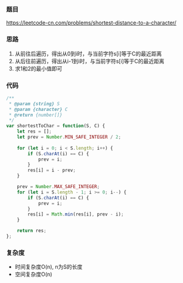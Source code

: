 ### 题目
https://leetcode-cn.com/problems/shortest-distance-to-a-character/

### 思路

1. 从前往后遍历，得出从0到i时，与当前字符s[i]等于C的最近距离
2. 从后往前遍历，得出从i-1到i时，与当前字符s[i]等于C的最近距离
3. 求1和2的最小值即可

### 代码
```javascript
/**
 * @param {string} S
 * @param {character} C
 * @return {number[]}
 */
var shortestToChar = function(S, C) {
    let res = [];
    let prev = Number.MIN_SAFE_INTEGER / 2;
    
    for (let i = 0; i < S.length; i++) {
        if (S.charAt(i) == C) {
            prev = i;
        }
        res[i] = i - prev;
    }

    prev = Number.MAX_SAFE_INTEGER;
    for (let i = S.length - 1; i >= 0; i--) {
        if (S.charAt(i) == C) {
            prev = i;
        }
        res[i] = Math.min(res[i], prev - i);
    }

    return res;
};
```
### 复杂度
* 时间复杂度O(n), n为S的长度
* 空间复杂度O(n)